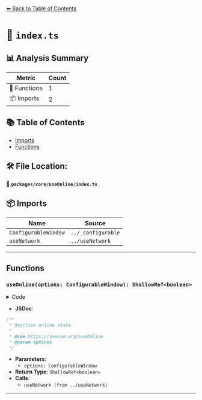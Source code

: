 [⬅️ Back to Table of Contents](../../../index.md)

# 📄 `index.ts`

## 📊 Analysis Summary

| Metric | Count |
|--------|-------|
| 🔧 Functions | 1 |
| 📦 Imports | 2 |

## 📚 Table of Contents

- [Imports](#imports)
- [Functions](#functions)

## 🛠️ File Location:
📂 **`packages/core/useOnline/index.ts`**

## 📦 Imports

| Name | Source |
|------|--------|
| `ConfigurableWindow` | `../_configurable` |
| `useNetwork` | `../useNetwork` |


---

## Functions

### `useOnline(options: ConfigurableWindow): ShallowRef<boolean>`

<details><summary>Code</summary>

```ts
export function useOnline(options: ConfigurableWindow = {}) {
  const { isOnline } = useNetwork(options)
  return isOnline
}
```
</details>

- **JSDoc**:
```ts
/**
 * Reactive online state.
 *
 * @see https://vueuse.org/useOnline
 * @param options
 */
```

- **Parameters**:
  - `options: ConfigurableWindow`
- **Return Type**: `ShallowRef<boolean>`
- **Calls**:
  - `useNetwork (from ../useNetwork)`

---